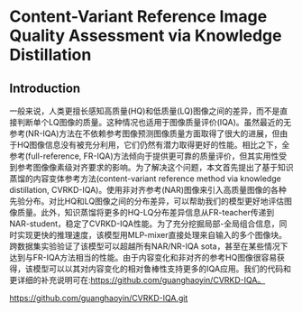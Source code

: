# Content-Variant Reference Image Quality Assessment via Knowledge Distillation



## Introduction

一般来说，人类更擅长感知高质量(HQ)和低质量(LQ)图像之间的差异，而不是直接判断单个LQ图像的质量。这种情况也适用于图像质量评价(IQA)。虽然最近的无参考(NR-IQA)方法在不依赖参考图像预测图像质量方面取得了很大的进展，但由于HQ图像信息没有被充分利用，它们仍然有潜力取得更好的性能。相比之下，全参考(full-reference, FR-IQA)方法倾向于提供更可靠的质量评价，但其实用性受到参考图像像素级对齐要求的影响。为了解决这个问题，本文首先提出了基于知识蒸馏的内容变体参考方法(content-variant reference method via knowledge distillation, CVRKD-IQA)。使用非对齐参考(NAR)图像来引入高质量图像的各种先验分布。对比HQ和LQ图像之间的分布差异，可以帮助我们的模型更好地评估图像质量。此外，知识蒸馏将更多的HQ-LQ分布差异信息从FR-teacher传递到NAR-student，稳定了CVRKD-IQA性能。为了充分挖掘局部-全局组合信息，同时实现更快的推理速度，该模型用MLP-mixer直接处理来自输入的多个图像块。跨数据集实验验证了该模型可以超越所有NAR/NR-IQA sota，甚至在某些情况下达到与FR-IQA方法相当的性能。由于内容变化和非对齐的参考HQ图像很容易获得，该模型可以以其对内容变化的相对鲁棒性支持更多的IQA应用。我们的代码和更详细的补充说明可在:https://github.com/guanghaoyin/CVRKD-IQA。

https://github.com/guanghaoyin/CVRKD-IQA.git
